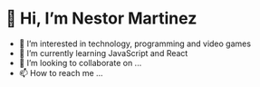 # 👋 Hi, I’m Nestor Martinez
- 👀 I’m interested in technology, programming and video games
- 🌱 I’m currently learning JavaScript and React
- 💞️ I’m looking to collaborate on ...
- 📫 How to reach me ...

<!---
Nestor-Martinez23/Nestor-Martinez23 is a ✨ special ✨ repository because its `README.md` (this file) appears on your GitHub profile.
You can click the Preview link to take a look at your changes.
--->
